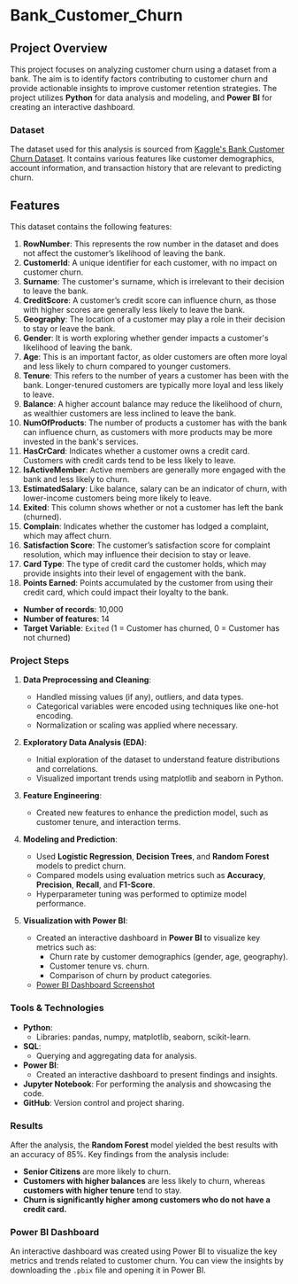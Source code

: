 # Bank_Customer_Churn

## Project Overview
This project focuses on analyzing customer churn using a dataset from a bank. The aim is to identify factors contributing to customer churn and provide actionable insights to improve customer retention strategies. The project utilizes **Python** for data analysis and modeling, and **Power BI** for creating an interactive dashboard.

### Dataset
The dataset used for this analysis is sourced from [Kaggle's Bank Customer Churn Dataset](https://www.kaggle.com/datasets/radheshyamkollipara/bank-customer-churn). It contains various features like customer demographics, account information, and transaction history that are relevant to predicting churn.
## Features

This dataset contains the following features:

1. **RowNumber**: This represents the row number in the dataset and does not affect the customer’s likelihood of leaving the bank.
2. **CustomerId**: A unique identifier for each customer, with no impact on customer churn.
3. **Surname**: The customer's surname, which is irrelevant to their decision to leave the bank.
4. **CreditScore**: A customer’s credit score can influence churn, as those with higher scores are generally less likely to leave the bank.
5. **Geography**: The location of a customer may play a role in their decision to stay or leave the bank.
6. **Gender**: It is worth exploring whether gender impacts a customer's likelihood of leaving the bank.
7. **Age**: This is an important factor, as older customers are often more loyal and less likely to churn compared to younger customers.
8. **Tenure**: This refers to the number of years a customer has been with the bank. Longer-tenured customers are typically more loyal and less likely to leave.
9. **Balance**: A higher account balance may reduce the likelihood of churn, as wealthier customers are less inclined to leave the bank.
10. **NumOfProducts**: The number of products a customer has with the bank can influence churn, as customers with more products may be more invested in the bank's services.
11. **HasCrCard**: Indicates whether a customer owns a credit card. Customers with credit cards tend to be less likely to leave.
12. **IsActiveMember**: Active members are generally more engaged with the bank and less likely to churn.
13. **EstimatedSalary**: Like balance, salary can be an indicator of churn, with lower-income customers being more likely to leave.
14. **Exited**: This column shows whether or not a customer has left the bank (churned).
15. **Complain**: Indicates whether the customer has lodged a complaint, which may affect churn.
16. **Satisfaction Score**: The customer’s satisfaction score for complaint resolution, which may influence their decision to stay or leave.
17. **Card Type**: The type of credit card the customer holds, which may provide insights into their level of engagement with the bank.
18. **Points Earned**: Points accumulated by the customer from using their credit card, which could impact their loyalty to the bank.


- **Number of records**: 10,000
- **Number of features**: 14
- **Target Variable**: `Exited` (1 = Customer has churned, 0 = Customer has not churned)

### Project Steps
1. **Data Preprocessing and Cleaning**: 
   - Handled missing values (if any), outliers, and data types.
   - Categorical variables were encoded using techniques like one-hot encoding.
   - Normalization or scaling was applied where necessary.

2. **Exploratory Data Analysis (EDA)**: 
   - Initial exploration of the dataset to understand feature distributions and correlations.
   - Visualized important trends using matplotlib and seaborn in Python.

3. **Feature Engineering**:
   - Created new features to enhance the prediction model, such as customer tenure, and interaction terms.
   
4. **Modeling and Prediction**:
   - Used **Logistic Regression**, **Decision Trees**, and **Random Forest** models to predict churn.
   - Compared models using evaluation metrics such as **Accuracy**, **Precision**, **Recall**, and **F1-Score**.
   - Hyperparameter tuning was performed to optimize model performance.

5. **Visualization with Power BI**:
   - Created an interactive dashboard in **Power BI** to visualize key metrics such as:
     - Churn rate by customer demographics (gender, age, geography).
     - Customer tenure vs. churn.
     - Comparison of churn by product categories.
   - [Power BI Dashboard Screenshot](./images/powerbi_dashboard_screenshot.png)

### Tools & Technologies
- **Python**:
  - Libraries: pandas, numpy, matplotlib, seaborn, scikit-learn.
- **SQL**:
  - Querying and aggregating data for analysis.
- **Power BI**:
  - Created an interactive dashboard to present findings and insights.
- **Jupyter Notebook**: For performing the analysis and showcasing the code.
- **GitHub**: Version control and project sharing.

### Results
After the analysis, the **Random Forest** model yielded the best results with an accuracy of 85%. Key findings from the analysis include:
- **Senior Citizens** are more likely to churn.
- **Customers with higher balances** are less likely to churn, whereas **customers with higher tenure** tend to stay.
- **Churn is significantly higher among customers who do not have a credit card.**

### Power BI Dashboard
An interactive dashboard was created using Power BI to visualize the key metrics and trends related to customer churn. You can view the insights by downloading the `.pbix` file and opening it in Power BI.

